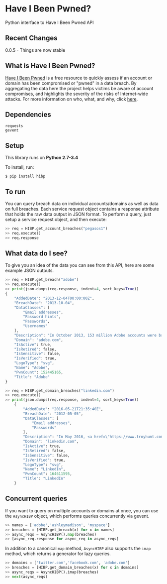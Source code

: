 # Have I Been Pwned?

Python interface to Have I Been Pwned API

## Recent Changes

0.0.5 - Things are now stable

## What is Have I Been Pwned?

[Have I Been Pwned](https://haveibeenpwned.com/) is a free resource to quickly assess if an account or domain has been compromised or "pwned" in a data breach. By aggregating the data here the project helps victims be aware of account compromises, and highlights the severity of the risks of Internet-wide attacks. For more information on who, what, and why, click [here](https://haveibeenpwned.com/About).

## Dependencies

```
requests
gevent
```

## Setup

This library runs on **Python 2.7-3.4**

To install, run:

```
$ pip install hibp
```

## To run

You can query breach data on individual accounts/domains as well as data on full breaches. Each service request object contains a response attribute that holds the raw data output in JSON format. To perform a query, just setup a service request object, and then execute:

```python
>> req = HIBP.get_account_breaches("pegasos1")
>> req.execute()
>> req.response
```

## What data do I see?

To give you an idea of the data you can see from this API, here are some example JSON outputs.

```python
>> req = HIBP.get_breach("adobe")
>> req.execute()
>> print(json.dumps(req.response, indent=4, sort_keys=True))
{
    "AddedDate": "2013-12-04T00:00:00Z",
    "BreachDate": "2013-10-04",
    "DataClasses": [
        "Email addresses",
        "Password hints",
        "Passwords",
        "Usernames"
    ],
    "Description": "In October 2013, 153 million Adobe accounts were breached with each containing an internal ID, username, email, <em>encrypted</em> password and a password hint in plain text. The password cryptography was poorly done and <a href=\"http://stricture-group.com/files/adobe-top100.txt\" target=\"_blank\">many were quickly resolved back to plain text</a>. The unencrypted hints also <a href=\"http://www.troyhunt.com/2013/11/adobe-credentials-and-serious.html\" target=\"_blank\">disclosed much about the passwords</a> adding further to the risk that hundreds of millions of Adobe customers already faced.",
    "Domain": "adobe.com",
    "IsActive": true,
    "IsRetired": false,
    "IsSensitive": false,
    "IsVerified": true,
    "LogoType": "svg",
    "Name": "Adobe",
    "PwnCount": 152445165,
    "Title": "Adobe"
}

```

```python
>> req = HIBP.get_domain_breaches("linkedin.com")
>> req.execute()
>> print(json.dumps(req.response, indent=4, sort_keys=True))
    {
        "AddedDate": "2016-05-21T21:35:40Z",
        "BreachDate": "2012-05-05",
        "DataClasses": [
            "Email addresses",
            "Passwords"
        ],
        "Description": "In May 2016, <a href=\"https://www.troyhunt.com/observations-and-thoughts-on-the-linkedin-data-breach\" target=\"_blank\">LinkedIn had 164 million email addresses and passwords exposed</a>. Originally hacked in 2012, the data remained out of sight until being offered for sale on a dark market site 4 years later. The passwords in the breach were stored as SHA1 hashes without salt, the vast majority of which were quickly cracked in the days following the release of the data.",
        "Domain": "linkedin.com",
        "IsActive": true,
        "IsRetired": false,
        "IsSensitive": false,
        "IsVerified": true,
        "LogoType": "svg",
        "Name": "LinkedIn",
        "PwnCount": 164611595,
        "Title": "LinkedIn"
    }
```

## Concurrent queries

If you want to query on multiple accounts or domains at once, you can use the `AsyncHIBP` object, which performs queries concurrently via gevent.

```python
>> names = ['adobe','ashleymadison', 'myspace']
>> breaches = [HIBP.get_breach(x) for x in names]
>> async_reqs = AsyncHIBP().map(breaches)
>> [async_req.response for async_req in async_reqs]
```

In addition to a canonical `map` method, `AsyncHIBP` also supports the `imap` method, which returns a generator for lazy queries.


```python
>> domains = ['twitter.com','facebook.com', 'adobe.com']
>> breaches = [HIBP.get_domain_breaches(x) for x in domains]
>> async_reqs = AsyncHIBP().imap(breaches)
>> next(async_reqs)
```
